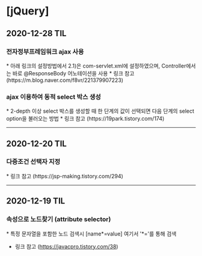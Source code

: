 <h1>[jQuery]</h1>
<h2>2020-12-28 TIL</h2>
<h3>전자정부프레임워크 ajax 사용</h3>
* 아래 링크의 설정방법에서 2.1)은 com-servlet.xml에 설정하였으며, Controller에서는 바로 @ResponseBody 어노테이션을 사용
* 링크 참고
(https://m.blog.naver.com/f8vr/221379907223)
<h3>ajax 이용하여 동적 select 박스 생성</h3>
* 2-depth 이상 select 박스를 생성할 때 한 단계의 값이 선택되면 다음 단계의 select option을 불러오는 방법
* 링크 참고
(https://19park.tistory.com/174)
<hr/>
<h2>2020-12-20 TIL</h2>
<h3>다중조건 선택자 지정</h3>
* 링크 참고
(https://jsp-making.tistory.com/294)
<hr/>
<h2>2020-12-19 TIL</h2>
<h3>속성으로 노드찾기 (attribute selector)</h3>
* 특정 문자열을 포함한 노드 검색시
[name*=value] 여기서 '*='를 통해 검색

* 링크 참고
(https://javacpro.tistory.com/38)
